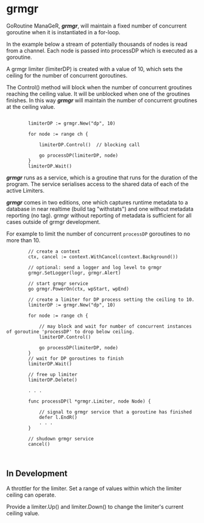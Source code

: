 # grmgr
GoRoutine ManaGeR, **_grmgr_**, will maintain a fixed number of concurrent goroutine when it is instantiated in a for-loop.

In the example below a stream of potentially thousands of nodes is read from a channel. Each node is passed into processDP which is executed as a goroutine.

A grmgr limiter (limiterDP) is created with a value of 10, which sets the ceiling for the number of concurrent goroutines.

The Control() method will block when the number of concurrent groutines reaching the ceiling value. It will be unblocked when one of the groutines finishes. 
In this way **_grmgr_** will maintain the number of concurrent groutines at the ceiling value.

```

		limiterDP := grmgr.New("dp", 10)
		
		for node := range ch {
	
			limiterDP.Control()  // blocking call
			
			go processDP(limiterDP, node)
		}
		limiterDP.Wait()
```
 **_grmgr_** runs as a service, which is a groutine that runs for the duration of the program. The service serialises access to the shared data of each of the active Limiters.
 
 **_grmgr_** comes in two editions, one which captures runtime metadata to a database in near realtime (build tag "withstats") and one without metadata reporting (no tag).
grmgr without reporting of metadata is sufficient for all cases outside of grmgr development.

For example to limit the number of concurrent `processDP` goroutines to no more than 10.

```
		// create a context
		ctx, cancel := context.WithCancel(context.Background())
		
		// optional: send a logger and log level to grmgr 
		grmgr.SetLogger(logr, grmgr.Alert)
		
		// start grmgr service
		go grmgr.PowerOn(ctx, wpStart, wpEnd) 
		
		// create a limiter for DP process setting the ceiling to 10.
		limiterDP := grmgr.New("dp", 10)
		
		for node := range ch {
			
			// may block and wait for number of concurrent instances of goroutine 'processDP' to drop below ceiling.
			limiterDP.Control()
			
			go processDP(limiterDP, node)
		}
		// wait for DP goroutines to finish
		limiterDP.Wait()
		
		// free up limiter
		limiterDP.Delete()
		
		. . .
		
		func processDP(l *grmgr.Limiter, node Node) {
			
			// signal to grmgr service that a goroutine has finished
			defer l.EndR()
			. . .
		}
		
		// shudown grmgr service
		cancel()
		
		
```

## In Development

A throttler for the limiter. Set a range of values within which the limiter ceiling can operate. 

Provide a limiter.Up() and limiter.Down() to change the limiter's current ceiling value. 

